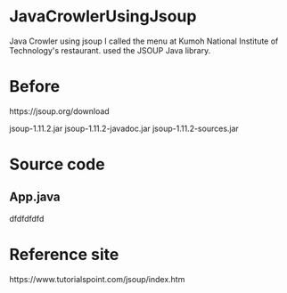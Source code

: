 # JavaCrowlerUsingJsoup
Java Crowler using jsoup
I called the menu at Kumoh National Institute of Technology's restaurant.
used the JSOUP Java library.

<h1>Before</h1>
<p>
https://jsoup.org/download

jsoup-1.11.2.jar
jsoup-1.11.2-javadoc.jar
jsoup-1.11.2-sources.jar
</p>
<h1>Source code</h1>
<h2>App.java</h2>
<p>
 dfdfdfdfd
 </p>

<h1>Reference site</h1>
<p>
https://www.tutorialspoint.com/jsoup/index.htm
 </p>
